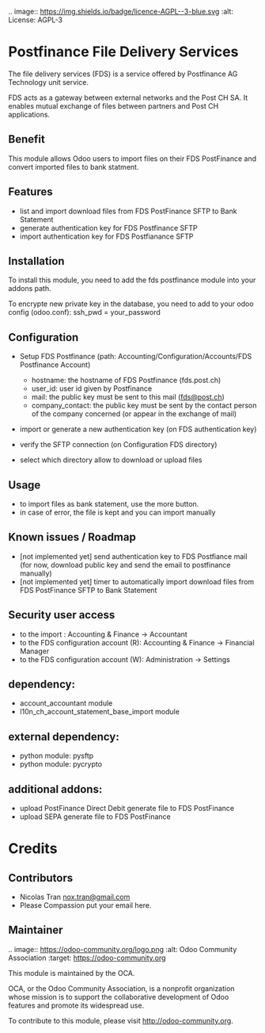 .. image:: https://img.shields.io/badge/licence-AGPL--3-blue.svg
    :alt: License: AGPL-3

Postfinance File Delivery Services
==================================
The file delivery services (FDS) is a service offered by Postfinance AG Technology unit service.

FDS acts as a gateway between external networks and the Post CH SA. It enables mutual exchange of files between partners and Post CH applications.

Benefit
-------
This module allows Odoo users to import files on their FDS PostFinance and convert imported files to bank statment.

Features
--------
* list and import download files from FDS PostFinance SFTP to Bank Statement
* generate authentication key for FDS Postfinance SFTP 
* import authentication key for FDS Postfianance SFTP

Installation
------------
To install this module, you need to add the fds postfinance module into your addons path.

To encrypte new private key in the database, you need to add to your odoo config (odoo.conf): ssh_pwd = your_password 

Configuration
-------------
* Setup FDS Postfinance (path: Accounting/Configuration/Accounts/FDS Postfinance Account)

    * hostname: the hostname of FDS Postfinance (fds.post.ch)
    * user_id: user id given by Postfinance
    * mail: the public key must be sent to this mail (fds@post.ch)
    * company_contact: the public key must be sent by the contact person of the company concerned (or appear in the exchange of mail)
* import or generate a new authentication key (on FDS authentication key)
* verify the SFTP connection (on Configuration FDS directory)
* select which directory allow to download or upload files

Usage
-----
* to import files as bank statement, use the more button.
* in case of error, the file is kept and you can import manually 

Known issues / Roadmap
----------------------
* [not implemented yet] send authentication key to FDS Postfiance mail 
  (for now, download public key and send the email to postfinance manually)
* [not implemented yet] timer to automatically import download files from FDS PostFinance SFTP to Bank Statement

Security user access
--------------------
* to the import : Accounting & Finance -> Accountant
* to the FDS configuration account (R): Accounting & Finance -> Financial Manager
* to the FDS configuration account (W): Administration -> Settings

dependency:
-----------
* account_accountant module
* l10n_ch_account_statement_base_import module

external dependency:
--------------------
* python module: pysftp
* python module: pycrypto 

additional addons:       
------------------
* upload PostFinance Direct Debit generate file to FDS PostFinance 
* upload SEPA generate file to FDS PostFinance 

Credits
=======

Contributors
------------

* Nicolas Tran <nox.tran@gmail.com>
* Please Compassion put your email here.

Maintainer
----------

.. image:: https://odoo-community.org/logo.png
   :alt: Odoo Community Association
   :target: https://odoo-community.org

This module is maintained by the OCA.

OCA, or the Odoo Community Association, is a nonprofit organization whose
mission is to support the collaborative development of Odoo features and
promote its widespread use.

To contribute to this module, please visit http://odoo-community.org.